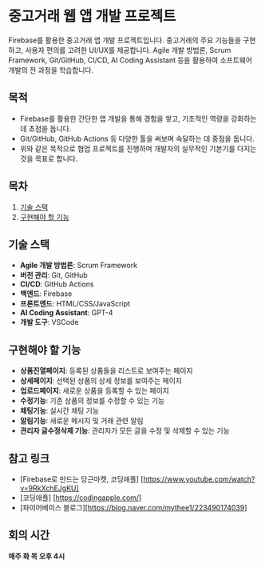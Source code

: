 # 중고거래 웹 앱 개발 프로젝트

Firebase를 활용한 중고거래 앱 개발 프로젝트입니다. 중고거래의 주요 기능들을 구현하고, 사용자 편의를 고려한 UI/UX를 제공합니다. Agile 개발 방법론, Scrum Framework, Git/GitHub, CI/CD, AI Coding Assistant 등을 활용하여 소프트웨어 개발의 전 과정을 학습합니다.

## 목적
* Firebase를 활용한 간단한 앱 개발을 통해 경험을 쌓고, 기초적인 역량을 강화하는 데 초점을 둡니다.
* Git/GitHub, GitHub Actions 등 다양한 툴을 써보며 숙달하는 데 중점을 둡니다.
* 위와 같은 목적으로 협업 프로젝트를 진행하며 개발자의 실무적인 기본기를 다지는 것을 목표로 합니다.

## 목차
1. [기술 스택](#기술-스택)
2. [구현해야 할 기능](#구현해야-할-기능)

## 기술 스택
- **Agile 개발 방법론**: Scrum Framework
- **버전 관리**: Git, GitHub
- **CI/CD**: GitHub Actions
- **백엔드**: Firebase
- **프론트엔드**: HTML/CSS/JavaScript
- **AI Coding Assistant**: GPT-4
- **개발 도구**: VSCode

## 구현해야 할 기능
- **상품진열페이지**: 등록된 상품들을 리스트로 보여주는 페이지
- **상세페이지**: 선택된 상품의 상세 정보를 보여주는 페이지
- **업로드페이지**: 새로운 상품을 등록할 수 있는 페이지
- **수정기능**: 기존 상품의 정보를 수정할 수 있는 기능
- **채팅기능**: 실시간 채팅 기능
- **알림기능**: 새로운 메시지 및 거래 관련 알림
- **관리자 글수정삭제 기능**: 관리자가 모든 글을 수정 및 삭제할 수 있는 기능

## 참고 링크
* [Firebase로 만드는 당근마켓, 코딩애플] [https://www.youtube.com/watch?v=9RkXchEJgKU]
* [코딩애플] [https://codingapple.com/]
* [파이어베이스 블로그][https://blog.naver.com/mythee1/223490174039]
  
## 회의 시간
  **매주 화 목 오후 4시**
